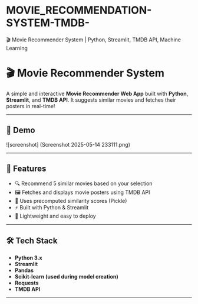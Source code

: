 # MOVIE_RECOMMENDATION-SYSTEM-TMDB-
🎬 Movie Recommender System | Python, Streamlit, TMDB API, Machine Learning

# 🎬 Movie Recommender System

A simple and interactive **Movie Recommender Web App** built with **Python**, **Streamlit**, and **TMDB API**. It suggests similar movies and fetches their posters in real-time!

---

## 📸 Demo

![screenshot] (Screenshot 2025-05-14 233111.png)



---

## 🚀 Features

- 🔍 Recommend 5 similar movies based on your selection
- 🖼️ Fetches and displays movie posters using TMDB API
- 🧠 Uses precomputed similarity scores (Pickle)
- ⚡ Built with Python & Streamlit
- 💾 Lightweight and easy to deploy

---

## 🛠️ Tech Stack

- **Python 3.x**
- **Streamlit**
- **Pandas**
- **Scikit-learn (used during model creation)**
- **Requests**
- **TMDB API**

---

